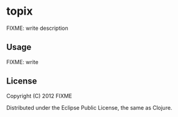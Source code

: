 # topix

FIXME: write description

## Usage

FIXME: write

## License

Copyright (C) 2012 FIXME

Distributed under the Eclipse Public License, the same as Clojure.
